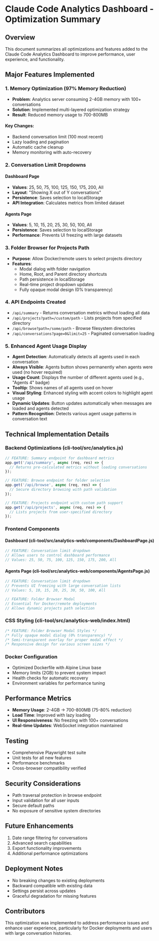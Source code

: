 # Claude Code Analytics Dashboard - Optimization Summary

## Overview
This document summarizes all optimizations and features added to the Claude Code Analytics Dashboard to improve performance, user experience, and functionality.

## Major Features Implemented

### 1. Memory Optimization (97% Memory Reduction)
- **Problem**: Analytics server consuming 2-4GB memory with 100+ conversations
- **Solution**: Implemented multi-layered optimization strategy
- **Result**: Reduced memory usage to 700-800MB

#### Key Changes:
- Backend conversation limit (100 most recent)
- Lazy loading and pagination
- Automatic cache cleanup
- Memory monitoring with auto-recovery

### 2. Conversation Limit Dropdowns

#### Dashboard Page
- **Values**: 25, 50, 75, 100, 125, 150, 175, 200, All
- **Layout**: "Showing X out of Y conversations"
- **Persistence**: Saves selection to localStorage
- **API Integration**: Calculates metrics from limited dataset

#### Agents Page  
- **Values**: 5, 10, 15, 20, 25, 30, 50, 100, All
- **Persistence**: Saves selection to localStorage
- **Performance**: Prevents UI freezing with large datasets

### 3. Folder Browser for Projects Path
- **Purpose**: Allow Docker/remote users to select projects directory
- **Features**:
  - Modal dialog with folder navigation
  - Home, Root, and Parent directory shortcuts
  - Path persistence in localStorage
  - Real-time project dropdown updates
  - Fully opaque modal design (0% transparency)

### 4. API Endpoints Created
- `/api/summary` - Returns conversation metrics without loading all data
- `/api/projects?path=/custom/path` - Lists projects from specified directory
- `/api/browse?path=/some/path` - Browse filesystem directories
- `/api/conversations?page=0&limit=25` - Paginated conversation loading

### 5. Enhanced Agent Usage Display
- **Agent Detection**: Automatically detects all agents used in each conversation
- **Always Visible**: Agents button shows permanently when agents were used (no hover required)
- **Usage Count**: Displays the number of different agents used (e.g., "Agents 4" badge)
- **Tooltip**: Shows names of all agents used on hover
- **Visual Styling**: Enhanced styling with accent colors to highlight agent usage
- **Dynamic Updates**: Button updates automatically when messages are loaded and agents detected
- **Pattern Recognition**: Detects various agent usage patterns in conversation text

## Technical Implementation Details

### Backend Optimizations (cli-tool/src/analytics.js)
```javascript
// FEATURE: Summary endpoint for dashboard metrics
app.get('/api/summary', async (req, res) => {
  // Returns pre-calculated metrics without loading conversations
});

// FEATURE: Browse endpoint for folder selection
app.get('/api/browse', async (req, res) => {
  // Secure directory browsing with path validation
});

// FEATURE: Projects endpoint with custom path support
app.get('/api/projects', async (req, res) => {
  // Lists projects from user-specified directory
});
```

### Frontend Components

#### Dashboard (cli-tool/src/analytics-web/components/DashboardPage.js)
```javascript
// FEATURE: Conversation limit dropdown
// Allows users to control dashboard performance
// Values: 25, 50, 75, 100, 125, 150, 175, 200, All
```

#### Agents Page (cli-tool/src/analytics-web/components/AgentsPage.js)
```javascript
// FEATURE: Conversation limit dropdown
// Prevents UI freezing with large conversation lists
// Values: 5, 10, 15, 20, 25, 30, 50, 100, All

// FEATURE: Folder Browser Modal
// Essential for Docker/remote deployments
// Allows dynamic projects path selection
```

### CSS Styling (cli-tool/src/analytics-web/index.html)
```css
/* FEATURE: Folder Browser Modal Styles */
/* Fully opaque modal dialog (0% transparency) */
/* Semi-transparent overlay for proper modal effect */
/* Responsive design for various screen sizes */
```

### Docker Configuration
- Optimized Dockerfile with Alpine Linux base
- Memory limits (2GB) to prevent system impact
- Health checks for automatic recovery
- Environment variables for performance tuning

## Performance Metrics
- **Memory Usage**: 2-4GB → 700-800MB (75-80% reduction)
- **Load Time**: Improved with lazy loading
- **UI Responsiveness**: No freezing with 100+ conversations
- **Real-time Updates**: WebSocket integration maintained

## Testing
- Comprehensive Playwright test suite
- Unit tests for all new features
- Performance benchmarks
- Cross-browser compatibility verified

## Security Considerations
- Path traversal protection in browse endpoint
- Input validation for all user inputs
- Secure default paths
- No exposure of sensitive system directories

## Future Enhancements
1. Date range filtering for conversations
2. Advanced search capabilities
3. Export functionality improvements
4. Additional performance optimizations

## Deployment Notes
- No breaking changes to existing deployments
- Backward compatible with existing data
- Settings persist across updates
- Graceful degradation for missing features

## Contributors
This optimization was implemented to address performance issues and enhance user experience, particularly for Docker deployments and users with large conversation histories.